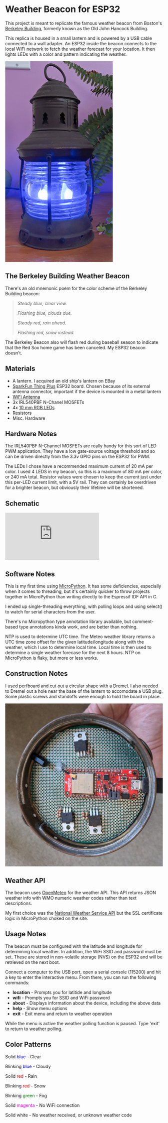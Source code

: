 
# Weather Beacon for ESP32

This project is meant to replicate the famous weather beacon from Boston's [Berkeley Building](https://en.wikipedia.org/wiki/Berkeley_Building), formerly known as the Old John Hancock Building.

This replica is housed in a small lantern and is powered by a USB cable connected to a wall adapter. An ESP32 inside the beacon connects to the local WiFi network to fetch the weather forecast for your location. It then lights LEDs with a color and pattern indicating the weather.

![](https://github.com/jvandonsel/beacon/blob/main/lantern.jpg)

## The Berkeley Building Weather Beacon
There's an old mnemonic poem for the color scheme of the Berkeley Building beacon:

<em>

>Steady blue, clear view.
>
>Flashing blue, clouds due.
>
>Steady red, rain ahead.
>
>Flashing red, snow instead.
</em>

The Berkeley Beacon also will flash red during baseball season to indicate that the Red Sox home game has been canceled. My ESP32 beacon doesn't.

## Materials
-  A lantern. I acquired an old ship's lantern on EBay
- [SparkFun Thing Plus](https://www.sparkfun.com/products/17381) ESP32 board. Chosen because of its external antenna connector, important if the device is mounted in a metal lantern
- [WiFi Antenna](https://www.sparkfun.com/products/18086)
- 3x IRL540PBF N-Chanel MOSFETs
- 4x [10 mm RGB LEDs](https://www.adafruit.com/product/848) 
- Resistors
- Misc. Hardware

## Hardware Notes
The IRL540PBF N-Channel MOSFETs are really handy for this sort of LED PWM application. They have a low gate-source voltage threshold and so can be driven directly from the 3.3v GPIO pins on the ESP32 for PWM.

The LEDs I chose have a recommended maximum current of 20 mA per color. I used 4 LEDS in my beacon, so this is a maximum of 80 mA per color, or 240 mA total.  Resistor values were chosen to keep the current just under this per-LED current limit, with a 5V rail. They can certainly be overdriven for a brighter beacon, but obviously their lifetime will be shortened.

## Schematic
![PDF Schematic](https://github.com/jvandonsel/beacon/blob/main/beacon-schematic.pdf)


## Software Notes
This is my first time using [MicroPython](https://docs.micropython.org). It has some deficiencies, especially when it comes to threading, but it's certainly quicker to throw projects together in MicroPython than writing directly to the Espressif IDF API in C.

I ended up single-threading everything, with polling loops and using select() to watch for serial characters from the user.

There's no Micropython type annotation library available, but comment-based type annotations kinda work, and are better than nothing.

NTP is used to determine UTC time. The Meteo weather library returns a UTC time zone offset for the given latitude/longitude along with the weather, which I use to determine local time. Local time is then used to determine a single weather forecase for the next 8 hours.  NTP on MicroPython is flaky, but more or less works.


## Construction Notes
I used perfboard and cut out a circular shape with a Dremel.  I also needed to Dremel out a hole near the base of the lantern to accomodate a USB plug.  Some plastic screws and standoffs were enough to hold the board in place.

![](https://github.com/jvandonsel/beacon/blob/main/lantern-bottom.jpg)


## Weather API
The beacon uses [OpenMeteo](https://open-meteo.com/en/docs) for the weather API. This API returns JSON weather info with WMO numeric weather codes rather than text descriptions.

My first choice was the [National Weather Service API](https://www.weather.gov/documentation/services-web-api) but the SSL certificate logic in MicroPython choked on the site.

## Usage Notes
The beacon must be configured with the latitude and longitude for determining local weather. In addition, the WiFi SSID and password must be set.  These are stored in non-volatile storage (NVS) on the ESP32 and will be retrieved on the next boot.

Connect a computer to the USB port, open a serial console (115200) and hit a key to enter the interactive menu. From there, you can run the following commands:

- **location** - Prompts you for latitide and longitude
- **wifi** - Prompts you for SSID and WiFi password
- **about** - Displays information about the device, including the above data
- **help** - Show menu options
- **exit** - Exit menu and return to weather operation

While the menu is active the weather polling function is paused. Type 'exit' to return to weather polling.

## Color Patterns
Solid <span style="color:blue">blue</span> - Clear

Blinking <span style="color:blue">blue</span> - Cloudy

Solid <span style="color:red">red</span> - Rain

Blinking <span style="color:red">red</span> - Snow

Blinking <span style="color:green">green</span> - Fog

Solid <span style="color:magenta">magenta</span> - No WiFi connection

Solid white - No weather received, or unknown weather code
